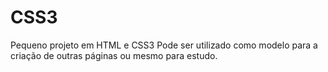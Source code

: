 # CSS3
Pequeno projeto em HTML e CSS3
Pode ser utilizado como modelo para a criação de outras páginas ou mesmo para estudo. 
